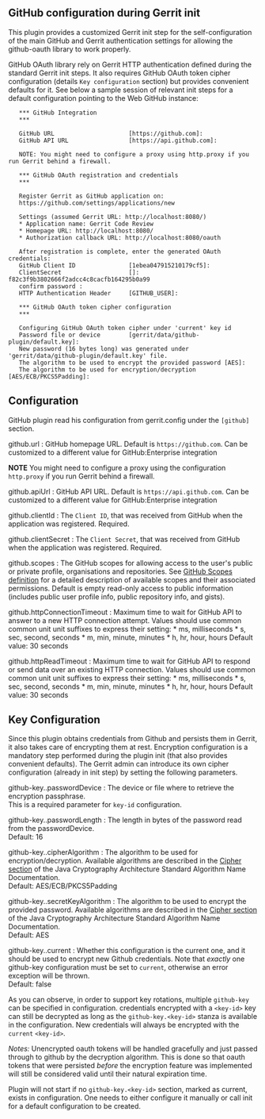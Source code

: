 
GitHub configuration during Gerrit init
---------------------------------------

This plugin provides a customized Gerrit init step for the self-configuration of
the main GitHub and Gerrit authentication settings for allowing the github-oauth
library to work properly.

GitHub OAuth library rely on Gerrit HTTP authentication defined during the standard
Gerrit init steps. It also requires GitHub OAuth token cipher configuration
(details `Key configuration` section) but provides convenient defaults for it.
See below a sample session of relevant init steps for a default
configuration pointing to the Web GitHub instance:

```
   *** GitHub Integration
   *** 

   GitHub URL                     [https://github.com]: 
   GitHub API URL                 [https://api.github.com]: 

   NOTE: You might need to configure a proxy using http.proxy if you run Gerrit behind a firewall.

   *** GitHub OAuth registration and credentials
   *** 

   Register Gerrit as GitHub application on:
   https://github.com/settings/applications/new

   Settings (assumed Gerrit URL: http://localhost:8080/)
   * Application name: Gerrit Code Review
   * Homepage URL: http://localhost:8080/
   * Authorization callback URL: http://localhost:8080/oauth

   After registration is complete, enter the generated OAuth credentials:
   GitHub Client ID               [1ebea047915210179cf5]: 
   ClientSecret                   []: f82c3f9b3802666f2adcc4c8cacfb164295b0a99
   confirm password : 
   HTTP Authentication Header     [GITHUB_USER]: 

   *** GitHub OAuth token cipher configuration
   ***

   Configuring GitHub OAuth token cipher under 'current' key id
   Password file or device        [gerrit/data/github-plugin/default.key]:
   New password (16 bytes long) was generated under 'gerrit/data/github-plugin/default.key' file.
   The algorithm to be used to encrypt the provided password [AES]:
   The algorithm to be used for encryption/decryption [AES/ECB/PKCS5Padding]:
```

Configuration
-------------

GitHub plugin read his configuration from gerrit.config under the `[github]` section.

github.url
:   GitHub homepage URL. Default is `https://github.com`. Can be customized to a different 
    value for GitHub:Enterprise integration

**NOTE** You might need to configure a proxy using the configuration `http.proxy` if you run
Gerrit behind a firewall.

github.apiUrl
:   GitHub API URL. Default is `https://api.github.com`. Can be customized to a different 
    value for GitHub:Enterprise integration

github.clientId
:   The `Client ID`, that was received from GitHub when the application was registered. Required.

github.clientSecret
:   The `Client Secret`, that was received from GitHub when the application was registered. Required.

github.scopes
:   The GitHub scopes for allowing access to the user's public or private profile, organisations and 
    repositories. See [GitHub Scopes definition](https://developer.github.com/v3/oauth/#scopes) 
    for a detailed description of available scopes and their associated permissions. 
    Default is empty read-only access to public 
    information (includes public user profile info, public repository info, and gists).

github.httpConnectionTimeout
:   Maximum time to wait for GitHub API to answer to a new HTTP connection attempt.
    Values should use common common unit unit suffixes to express their setting:
    * ms, milliseconds
    * s, sec, second, seconds
    * m, min, minute, minutes
    * h, hr, hour, hours
    Default value: 30 seconds

github.httpReadTimeout
:   Maximum time to wait for GitHub API to respond or send data over an existing HTTP connection.
    Values should use common common unit unit suffixes to express their setting:
    * ms, milliseconds
    * s, sec, second, seconds
    * m, min, minute, minutes
    * h, hr, hour, hours
    Default value: 30 seconds

Key Configuration
-------------

Since this plugin obtains credentials from Github and persists them in Gerrit,
it also takes care of encrypting them at rest. Encryption configuration is a
mandatory step performed during the plugin init (that also provides convenient
defaults). The Gerrit admin can introduce its own cipher configuration
(already in init step) by setting the following parameters.

github-key.<key-id>.passwordDevice
: The device or file where to retrieve the encryption passphrase.\
This is a required parameter for `key-id` configuration.

github-key.<key-id>.passwordLength
: The length in bytes of the password read from the passwordDevice.\
Default: 16

github-key.<key-id>.cipherAlgorithm
: The algorithm to be used for encryption/decryption. Available algorithms are
described in
the [Cipher section](https://docs.oracle.com/en/java/javase/11/docs/specs/security/standard-names.html#cipher-algorithm-names)
of the Java Cryptography Architecture Standard Algorithm Name Documentation.\
Default: AES/ECB/PKCS5Padding

github-key.<key-id>.secretKeyAlgorithm
: The algorithm to be used to encrypt the provided password. Available
algorithms are described in
the [Cipher section](https://docs.oracle.com/en/java/javase/11/docs/specs/security/standard-names.html#cipher-algorithm-names)
of the Java Cryptography Architecture Standard Algorithm Name Documentation.\
Default: AES

github-key.<key-id>.current
: Whether this configuration is the current one, and it should be used to
encrypt new Github credentials. Note that _exactly_ one github-key configuration
must be set to `current`, otherwise an error exception will be thrown.\
Default: false

As you can observe, in order to support key rotations, multiple `github-key`
can be specified in configuration. credentials encrypted with a `<key-id>` key
can still be decrypted as long as the `github-key.<key-id>` stanza is available
in the configuration. New credentials will always be encrypted with
the `current` `<key-id>`.

*Notes:*
Unencrypted oauth tokens will be handled gracefully and just passed through to
github by the decryption algorithm. This is done so that oauth tokens that were
persisted _before_ the encryption feature was implemented will still be
considered valid until their natural expiration time.

Plugin will not start if no `github-key.<key-id>` section, marked as current,
exists in configuration. One needs to either configure it manually or call init
for a default configuration to be created.
